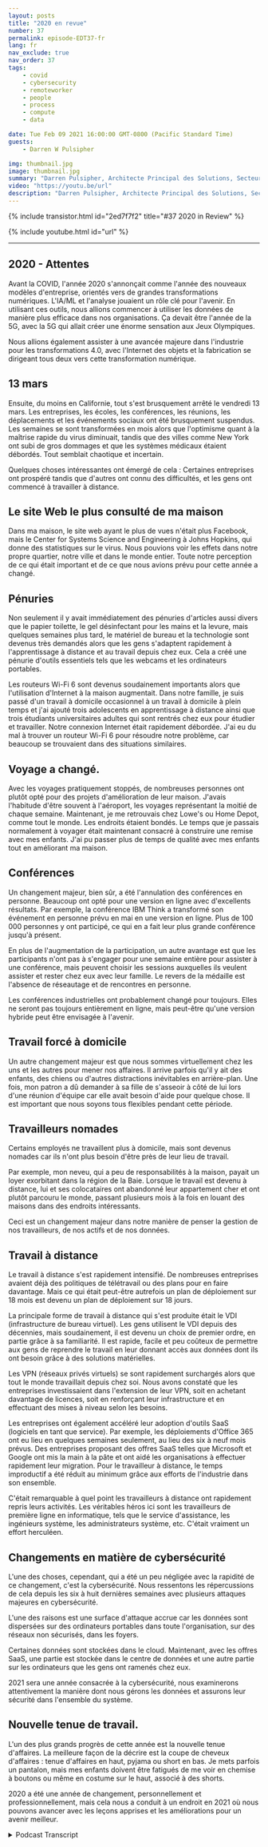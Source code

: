 ```yaml
---
layout: posts
title: "2020 en revue"
number: 37
permalink: episode-EDT37-fr
lang: fr
nav_exclude: true
nav_order: 37
tags:
    - covid
    - cybersecurity
    - remoteworker
    - people
    - process
    - compute
    - data

date: Tue Feb 09 2021 16:00:00 GMT-0800 (Pacific Standard Time)
guests:
    - Darren W Pulsipher

img: thumbnail.jpg
image: thumbnail.jpg
summary: "Darren Pulsipher, Architecte Principal des Solutions, Secteur Public, chez Intel, réfléchit à la perturbation, aux changements et aux ajustements que la pandémie COVID-19 a apportés en 2020."
video: "https://youtu.be/url"
description: "Darren Pulsipher, Architecte Principal des Solutions, Secteur Public, chez Intel, réfléchit à la perturbation, aux changements et aux ajustements que la pandémie COVID-19 a apportés en 2020."
---
```


<div>
{% include transistor.html id="2ed7f7f2" title="#37 2020 in Review" %}

{% include youtube.html id="url" %}
</div>

---

## 2020 - Attentes

Avant la COVID, l'année 2020 s'annonçait comme l'année des nouveaux modèles d'entreprise, orientés vers de grandes transformations numériques. L'IA/ML et l'analyse jouaient un rôle clé pour l'avenir. En utilisant ces outils, nous allions commencer à utiliser les données de manière plus efficace dans nos organisations. Ça devait être l'année de la 5G, avec la 5G qui allait créer une énorme sensation aux Jeux Olympiques.

Nous allions également assister à une avancée majeure dans l'industrie pour les transformations 4.0, avec l'Internet des objets et la fabrication se dirigeant tous deux vers cette transformation numérique.

## 13 mars

Ensuite, du moins en Californie, tout s'est brusquement arrêté le vendredi 13 mars. Les entreprises, les écoles, les conférences, les réunions, les déplacements et les événements sociaux ont été brusquement suspendus. Les semaines se sont transformées en mois alors que l'optimisme quant à la maîtrise rapide du virus diminuait, tandis que des villes comme New York ont subi de gros dommages et que les systèmes médicaux étaient débordés. Tout semblait chaotique et incertain.

Quelques choses intéressantes ont émergé de cela : Certaines entreprises ont prospéré tandis que d'autres ont connu des difficultés, et les gens ont commencé à travailler à distance.

## Le site Web le plus consulté de ma maison

Dans ma maison, le site web ayant le plus de vues n'était plus Facebook, mais le Center for Systems Science and Engineering à Johns Hopkins, qui donne des statistiques sur le virus. Nous pouvions voir les effets dans notre propre quartier, notre ville et dans le monde entier. Toute notre perception de ce qui était important et de ce que nous avions prévu pour cette année a changé.

## Pénuries

Non seulement il y avait immédiatement des pénuries d'articles aussi divers que le papier toilette, le gel désinfectant pour les mains et la levure, mais quelques semaines plus tard, le matériel de bureau et la technologie sont devenus très demandés alors que les gens s'adaptent rapidement à l'apprentissage à distance et au travail depuis chez eux. Cela a créé une pénurie d'outils essentiels tels que les webcams et les ordinateurs portables.

Les routeurs Wi-Fi 6 sont devenus soudainement importants alors que l'utilisation d'Internet à la maison augmentait. Dans notre famille, je suis passé d'un travail à domicile occasionnel à un travail à domicile à plein temps et j'ai ajouté trois adolescents en apprentissage à distance ainsi que trois étudiants universitaires adultes qui sont rentrés chez eux pour étudier et travailler. Notre connexion Internet était rapidement débordée. J'ai eu du mal à trouver un routeur Wi-Fi 6 pour résoudre notre problème, car beaucoup se trouvaient dans des situations similaires.

## Voyage a changé.

Avec les voyages pratiquement stoppés, de nombreuses personnes ont plutôt opté pour des projets d'amélioration de leur maison. J'avais l'habitude d'être souvent à l'aéroport, les voyages représentant la moitié de chaque semaine. Maintenant, je me retrouvais chez Lowe's ou Home Depot, comme tout le monde. Les endroits étaient bondés. Le temps que je passais normalement à voyager était maintenant consacré à construire une remise avec mes enfants. J'ai pu passer plus de temps de qualité avec mes enfants tout en améliorant ma maison.

## Conférences

Un changement majeur, bien sûr, a été l'annulation des conférences en personne. Beaucoup ont opté pour une version en ligne avec d'excellents résultats. Par exemple, la conférence IBM Think a transformé son événement en personne prévu en mai en une version en ligne. Plus de 100 000 personnes y ont participé, ce qui en a fait leur plus grande conférence jusqu'à présent.

En plus de l'augmentation de la participation, un autre avantage est que les participants n'ont pas à s'engager pour une semaine entière pour assister à une conférence, mais peuvent choisir les sessions auxquelles ils veulent assister et rester chez eux avec leur famille. Le revers de la médaille est l'absence de réseautage et de rencontres en personne.

Les conférences industrielles ont probablement changé pour toujours. Elles ne seront pas toujours entièrement en ligne, mais peut-être qu'une version hybride peut être envisagée à l'avenir.

## Travail forcé à domicile

Un autre changement majeur est que nous sommes virtuellement chez les uns et les autres pour mener nos affaires. Il arrive parfois qu'il y ait des enfants, des chiens ou d'autres distractions inévitables en arrière-plan. Une fois, mon patron a dû demander à sa fille de s'asseoir à côté de lui lors d'une réunion d'équipe car elle avait besoin d'aide pour quelque chose. Il est important que nous soyons tous flexibles pendant cette période.

## Travailleurs nomades

Certains employés ne travaillent plus à domicile, mais sont devenus nomades car ils n'ont plus besoin d'être près de leur lieu de travail.

Par exemple, mon neveu, qui a peu de responsabilités à la maison, payait un loyer exorbitant dans la région de la Baie. Lorsque le travail est devenu à distance, lui et ses colocataires ont abandonné leur appartement cher et ont plutôt parcouru le monde, passant plusieurs mois à la fois en louant des maisons dans des endroits intéressants.

Ceci est un changement majeur dans notre manière de penser la gestion de nos travailleurs, de nos actifs et de nos données.

## Travail à distance

Le travail à distance s'est rapidement intensifié. De nombreuses entreprises avaient déjà des politiques de télétravail ou des plans pour en faire davantage. Mais ce qui était peut-être autrefois un plan de déploiement sur 18 mois est devenu un plan de déploiement sur 18 jours.

La principale forme de travail à distance qui s'est produite était le VDI (infrastructure de bureau virtuel). Les gens utilisent le VDI depuis des décennies, mais soudainement, il est devenu un choix de premier ordre, en partie grâce à sa familiarité. Il est rapide, facile et peu coûteux de permettre aux gens de reprendre le travail en leur donnant accès aux données dont ils ont besoin grâce à des solutions matérielles.

Les VPN (réseaux privés virtuels) se sont rapidement surchargés alors que tout le monde travaillait depuis chez soi. Nous avons constaté que les entreprises investissaient dans l'extension de leur VPN, soit en achetant davantage de licences, soit en renforçant leur infrastructure et en effectuant des mises à niveau selon les besoins.

Les entreprises ont également accéléré leur adoption d'outils SaaS (logiciels en tant que service). Par exemple, les déploiements d'Office 365 ont eu lieu en quelques semaines seulement, au lieu des six à neuf mois prévus. Des entreprises proposant des offres SaaS telles que Microsoft et Google ont mis la main à la pâte et ont aidé les organisations à effectuer rapidement leur migration. Pour le travailleur à distance, le temps improductif a été réduit au minimum grâce aux efforts de l'industrie dans son ensemble.

C'était remarquable à quel point les travailleurs à distance ont rapidement repris leurs activités. Les véritables héros ici sont les travailleurs de première ligne en informatique, tels que le service d'assistance, les ingénieurs système, les administrateurs système, etc. C'était vraiment un effort herculéen.

## Changements en matière de cybersécurité

L'une des choses, cependant, qui a été un peu négligée avec la rapidité de ce changement, c'est la cybersécurité. Nous ressentons les répercussions de cela depuis les six à huit dernières semaines avec plusieurs attaques majeures en cybersécurité.

L'une des raisons est une surface d'attaque accrue car les données sont dispersées sur des ordinateurs portables dans toute l'organisation, sur des réseaux non sécurisés, dans les foyers.

Certaines données sont stockées dans le cloud. Maintenant, avec les offres SaaS, une partie est stockée dans le centre de données et une autre partie sur les ordinateurs que les gens ont ramenés chez eux.

2021 sera une année consacrée à la cybersécurité, nous examinerons attentivement la manière dont nous gérons les données et assurons leur sécurité dans l'ensemble du système.

## Nouvelle tenue de travail.

L'un des plus grands progrès de cette année est la nouvelle tenue d'affaires. La meilleure façon de la décrire est la coupe de cheveux d'affaires : tenue d'affaires en haut, pyjama ou short en bas. Je mets parfois un pantalon, mais mes enfants doivent être fatigués de me voir en chemise à boutons ou même en costume sur le haut, associé à des shorts.

2020 a été une année de changement, personnellement et professionnellement, mais cela nous a conduit à un endroit en 2021 où nous pouvons avancer avec les leçons apprises et les améliorations pour un avenir meilleur.



<details>
<summary> Podcast Transcript </summary>

<p></p>

</details>
